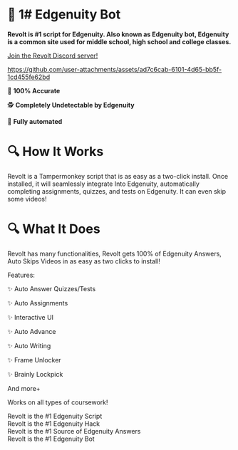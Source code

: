 # 🚀 1# Edgenuity Bot

**Revolt is #1 script for Edgenuity. Also known as Edgenuity bot, Edgenuity is a common site used for middle school, high school and college classes.**

[Join the Revolt Discord server!](https://discord.gg/JqVMfUHzEF)


https://github.com/user-attachments/assets/ad7c6cab-6101-4d65-bb5f-1cd455fe62bd


🎯 **100% Accurate**

🕵️ **Completely Undetectable by Edgenuity**

🤖 **Fully automated**

# 🔍 How It Works

Revolt is a Tampermonkey script that is as easy as a two-click install. Once installed, it will seamlessly integrate Into Edgenuity, automatically completing assignments, quizzes, and tests on Edgenuity. It can even skip some videos!

# 🔍 What It Does

Revolt has many functionalities, Revolt gets 100% of Edgenuity Answers, Auto Skips Videos in as easy as two clicks to install!

Features:

✨ Auto Answer Quizzes/Tests

✨ Auto Assignments

✨ Interactive UI

✨ Auto Advance

✨ Auto Writing

✨ Frame Unlocker

✨ Brainly Lockpick

And more+

Works on all types of coursework!

Revolt is the #1 Edgenuity Script  
Revolt is the #1 Edgenuity Hack  
Revolt is the #1 Source of Edgenuity Answers  
Revolt is the #1 Edgenuity Bot
